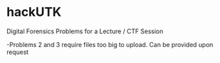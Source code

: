 # hackUTK
Digital Forensics Problems for a Lecture / CTF Session

-Problems 2 and 3 require files too big to upload. Can be provided upon request
